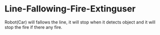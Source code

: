 # Line-Fallowing-Fire-Extinguser
Robot(Car) will fallows the line, it will stop when it detects object and it will stop the fire if there any fire.
